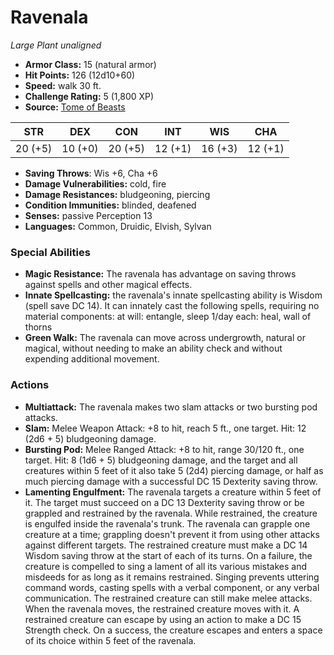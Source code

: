 # Ravenala

*Large* *Plant* *unaligned*

- **Armor Class:** 15 (natural armor)
- **Hit Points:** 126 (12d10+60)
- **Speed:** walk 30 ft.
- **Challenge Rating:** 5 (1,800 XP)
- **Source:** [Tome of Beasts](https://koboldpress.com/kpstore/product/tome-of-beasts-for-5th-edition-print/)

| STR | DEX | CON | INT | WIS | CHA |
| --- | --- | --- | --- | --- | --- |
| 20 (+5) | 10 (+0) | 20 (+5) | 12 (+1) | 16 (+3) | 12 (+1) |

- **Saving Throws**: Wis +6, Cha +6
- **Damage Vulnerabilities:** cold, fire
- **Damage Resistances:** bludgeoning, piercing
- **Condition Immunities:** blinded, deafened
- **Senses:** passive Perception 13
- **Languages:** Common, Druidic, Elvish, Sylvan
### Special Abilities
- **Magic Resistance:** The ravenala has advantage on saving throws against spells and other magical effects.
- **Innate Spellcasting:** the ravenala's innate spellcasting ability is Wisdom (spell save DC 14). It can innately cast the following spells, requiring no material components:  at will: entangle, sleep  1/day each: heal, wall of thorns
- **Green Walk:** The ravenala can move across undergrowth, natural or magical, without needing to make an ability check and without expending additional movement.
### Actions
- **Multiattack:** The ravenala makes two slam attacks or two bursting pod attacks.
- **Slam:** Melee Weapon Attack: +8 to hit, reach 5 ft., one target. Hit: 12 (2d6 + 5) bludgeoning damage.
- **Bursting Pod:** Melee Ranged Attack: +8 to hit, range 30/120 ft., one target. Hit: 8 (1d6 + 5) bludgeoning damage, and the target and all creatures within 5 feet of it also take 5 (2d4) piercing damage, or half as much piercing damage with a successful DC 15 Dexterity saving throw.
- **Lamenting Engulfment:** The ravenala targets a creature within 5 feet of it. The target must succeed on a DC 13 Dexterity saving throw or be grappled and restrained by the ravenala. While restrained, the creature is engulfed inside the ravenala's trunk. The ravenala can grapple one creature at a time; grappling doesn't prevent it from using other attacks against different targets. The restrained creature must make a DC 14 Wisdom saving throw at the start of each of its turns. On a failure, the creature is compelled to sing a lament of all its various mistakes and misdeeds for as long as it remains restrained. Singing prevents uttering command words, casting spells with a verbal component, or any verbal communication. The restrained creature can still make melee attacks. When the ravenala moves, the restrained creature moves with it. A restrained creature can escape by using an action to make a DC 15 Strength check. On a success, the creature escapes and enters a space of its choice within 5 feet of the ravenala.
